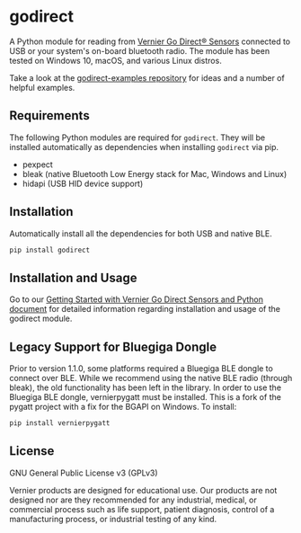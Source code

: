 # godirect

A Python module for reading from [Vernier Go Direct® Sensors](https://www.vernier.com/products/sensors/go-direct-sensors/) connected to USB or your system's on-board bluetooth radio. The module has been tested on Windows 10, macOS, and various Linux distros.

Take a look at the [godirect-examples repository](https://github.com/VernierST/godirect-examples/tree/master/python) for ideas and a number of helpful examples.

## Requirements

The following Python modules are required for `godirect`. They will be installed automatically as dependencies when installing `godirect` via pip.

* pexpect
* bleak (native Bluetooth Low Energy stack for Mac, Windows and Linux)
* hidapi (USB HID device support)

## Installation

Automatically install all the dependencies for both USB and native BLE.
```bash
pip install godirect
```

## Installation and Usage

Go to our [Getting Started with Vernier Go Direct Sensors and Python document](https://github.com/VernierST/godirect-examples/blob/master/python/readme.md) for detailed information regarding installation and usage of the godirect module.

## Legacy Support for Bluegiga Dongle

Prior to version 1.1.0, some platforms required a Bluegiga BLE dongle to connect over BLE. While we recommend using the native BLE radio (through bleak), the old functionality has been left in the library. In order to use the Bluegiga BLE dongle, vernierpygatt must be installed. This is a fork of the pygatt project with a fix for the BGAPI on Windows. To install:
```bash
pip install vernierpygatt
```

## License

GNU General Public License v3 (GPLv3)

Vernier products are designed for educational use. Our products are not designed nor are they recommended for any industrial, medical, or commercial process such as life support, patient diagnosis, control of a manufacturing process, or industrial testing of any kind.
